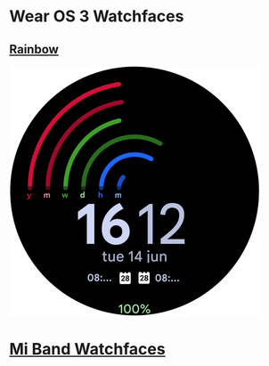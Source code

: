 # Wear OS 3 Watchfaces
## [Rainbow](Rainbow/)
![](Rainbow/preview.png)

# [Mi Band Watchfaces](Mi%20Band)
